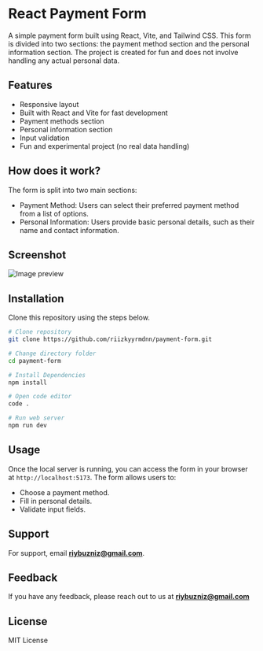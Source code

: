 # React Payment Form

A simple payment form built using React, Vite, and Tailwind CSS. This form is divided into two sections: the payment method section and the personal information section. The project is created for fun and does not involve handling any actual personal data.

## Features

- Responsive layout
- Built with React and Vite for fast development
- Payment methods section
- Personal information section
- Input validation
- Fun and experimental project (no real data handling)

## How does it work?

The form is split into two main sections:

- Payment Method: Users can select their preferred payment method from a list of options.
- Personal Information: Users provide basic personal details, such as their name and contact information.

## Screenshot

![Image preview](https://github.com/user-attachments/assets/51b8893a-8e75-4a4c-b139-997ae0b7acc8)

## Installation

Clone this repository using the steps below.

```bash
# Clone repository
git clone https://github.com/riizkyyrmdnn/payment-form.git

# Change directory folder
cd payment-form

# Install Dependencies
npm install

# Open code editor
code .

# Run web server
npm run dev
```

## Usage

Once the local server is running, you can access the form in your browser at ```http://localhost:5173```. The form allows users to:

- Choose a payment method.
- Fill in personal details.
- Validate input fields.

## Support

For support, email **riybuzniz@gmail.com**.

## Feedback

If you have any feedback, please reach out to us at **riybuzniz@gmail.com**

## License

MIT License
